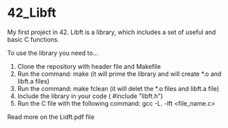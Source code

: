 # 42_Libft

My first project in 42.
Libft is a library, which includes a set of useful and basic C functions.

To use the library you need to...

1. Clone the repository with header file and Makefile
2. Run the command: make (it will prime the library and will create *.o and libft.a files)
3. Run the command: make fclean (it will delet the *.o files and libft.a file)
4. Include the library in your code ( #include "libft.h")
5. Run the C file with the following command: gcc -L. -lft <file_name.c>

Read more on the Lidft.pdf file
